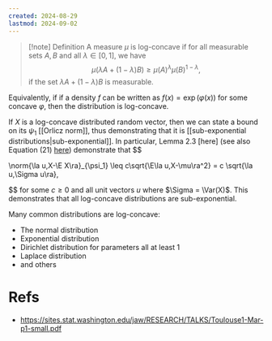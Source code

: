```yaml
---
created: 2024-08-29
lastmod: 2024-09-02
---
```

> [!note] Definition
> A measure $\mu$ is log-concave if for all measurable sets $A, B$ and all $\lambda\in[0,1]$, we have
> $$
\mu(\lambda A + (1-\lambda)B) \geq \mu(A)^\lambda \mu(B)^{1-\lambda},
> $$
> if the set $\lambda A + (1-\lambda)B$ is measurable. 

Equivalently, if if a density $f$ can be written as $f(x) = \exp(\varphi(x))$ for some concave $\varphi$, then the distribution is log-concave.  

If $X$ is a log-concave distributed random vector, then we can state a bound on its $\psi_1$ [[Orlicz norm]], thus demonstrating that it is [[sub-exponential distributions|sub-exponential]]. In particular, Lemma 2.3 [here] (see also Equation (21) [here](https://arxiv.org/pdf/2108.08198)) demonstrate that 
$$

\norm{\la u,X-\E X\ra}_{\psi_1} \leq c\sqrt{\E\la u,X-\mu\ra^2} = c \sqrt{\la u,\Sigma u\ra},

$$
for some $c\geq 0$ and all unit vectors $u$ where $\Sigma = \Var(X)$. This demonstrates that all log-concave distributions are sub-exponential.  

Many common distributions are log-concave: 
- The normal distribution 
- Exponential distribution 
- Dirichlet distribution for parameters all at least 1 
- Laplace distribution 
- and others 

# Refs 
- https://sites.stat.washington.edu/jaw/RESEARCH/TALKS/Toulouse1-Mar-p1-small.pdf

